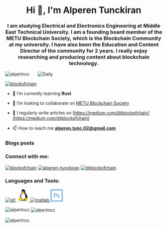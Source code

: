 <h1 align="center">Hi 👋, I'm Alperen Tunckiran</h1>
<h3 align="center">I am studying Electrical and Electronics Engineering at Middle East Technical University. I am a founding board member of the METU Blockchain Society, which is the Blockchain Community at my university. I have also been the Education and Content Director of the community for 2 years. I really enjoy researching and producing content about blockchain technology.</h3>
<img align="right" alt="Daily" width="400" src="https://imgyukle.com/f/2022/12/30/JKeucf.jpeg" >

<p align="left"> <img src="https://komarev.com/ghpvc/?username=alpertncc&label=Profile%20views&color=0e75b6&style=flat" alt="alpertncc" /> </p>

<p align="left"> <a href="https://twitter.com/blockofchain" target="blank"><img src="https://img.shields.io/twitter/follow/blockofchain?logo=twitter&style=for-the-badge" alt="blockofchain" /></a> </p>

- 🌱 I’m currently learning **Rust**

- 👯 I’m looking to collaborate on [METU Blockchain Society](https://twitter.com/odtublockchain)

- 📝 I regularly write articles on [https://medium.com/@blockofchain](https://medium.com/@blockofchain)

- 📫 How to reach me **alperen.tunc.02@gmail.com**

### Blogs posts
<!-- BLOG-POST-LIST:START -->
<!-- BLOG-POST-LIST:END -->

<h3 align="left">Connect with me:</h3>
<p align="left">
<a href="https://twitter.com/blockofchain" target="blank"><img align="center" src="https://raw.githubusercontent.com/rahuldkjain/github-profile-readme-generator/master/src/images/icons/Social/twitter.svg" alt="blockofchain" height="30" width="40" /></a>
<a href="https://linkedin.com/in/alperen-tunckiran" target="blank"><img align="center" src="https://raw.githubusercontent.com/rahuldkjain/github-profile-readme-generator/master/src/images/icons/Social/linked-in-alt.svg" alt="alperen-tunckiran" height="30" width="40" /></a>
<a href="https://medium.com/@blockofchain" target="blank"><img align="center" src="https://raw.githubusercontent.com/rahuldkjain/github-profile-readme-generator/master/src/images/icons/Social/medium.svg" alt="@blockofchain" height="30" width="40" /></a>
</p>

<h3 align="left">Languages and Tools:</h3>
<p align="left"> <a href="https://git-scm.com/" target="_blank" rel="noreferrer"> <img src="https://www.vectorlogo.zone/logos/git-scm/git-scm-icon.svg" alt="git" width="40" height="40"/> </a> <a href="https://www.linux.org/" target="_blank" rel="noreferrer"> <img src="https://raw.githubusercontent.com/devicons/devicon/master/icons/linux/linux-original.svg" alt="linux" width="40" height="40"/> </a> <a href="https://www.mathworks.com/" target="_blank" rel="noreferrer"> <img src="https://upload.wikimedia.org/wikipedia/commons/2/21/Matlab_Logo.png" alt="matlab" width="40" height="40"/> </a> <a href="https://www.photoshop.com/en" target="_blank" rel="noreferrer"> <img src="https://raw.githubusercontent.com/devicons/devicon/master/icons/photoshop/photoshop-line.svg" alt="photoshop" width="40" height="40"/> </a> </p>

<p><img align="left" src="https://github-readme-stats.vercel.app/api/top-langs?username=alpertncc&show_icons=true&locale=en&layout=compact" alt="alpertncc" /></p>

<p>&nbsp;<img align="center" src="https://github-readme-stats.vercel.app/api?username=alpertncc&show_icons=true&locale=en" alt="alpertncc" /></p>

<p><img align="center" src="https://github-readme-streak-stats.herokuapp.com/?user=alpertncc&" alt="alpertncc" /></p>
